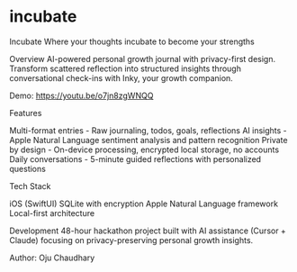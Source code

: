 # incubate

Incubate
Where your thoughts incubate to become your strengths

Overview
AI-powered personal growth journal with privacy-first design. Transform scattered reflection into structured insights through conversational check-ins with Inky, your growth companion.

Demo: https://youtu.be/o7jn8zgWNQQ

Features

Multi-format entries - Raw journaling, todos, goals, reflections
AI insights - Apple Natural Language sentiment analysis and pattern recognition
Private by design - On-device processing, encrypted local storage, no accounts
Daily conversations - 5-minute guided reflections with personalized questions

Tech Stack

iOS (SwiftUI)
SQLite with encryption
Apple Natural Language framework
Local-first architecture

Development
48-hour hackathon project built with AI assistance (Cursor + Claude) focusing on privacy-preserving personal growth insights.

Author: Oju Chaudhary
